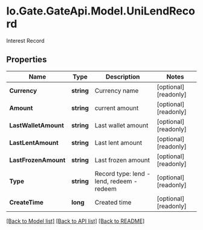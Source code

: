 
# Io.Gate.GateApi.Model.UniLendRecord

Interest Record

## Properties

Name | Type | Description | Notes
------------ | ------------- | ------------- | -------------
**Currency** | **string** | Currency name | [optional] [readonly] 
**Amount** | **string** | current amount | [optional] [readonly] 
**LastWalletAmount** | **string** | Last wallet amount | [optional] [readonly] 
**LastLentAmount** | **string** | Last lent amount | [optional] [readonly] 
**LastFrozenAmount** | **string** | Last frozen amount | [optional] [readonly] 
**Type** | **string** | Record type: lend - lend, redeem - redeem | [optional] [readonly] 
**CreateTime** | **long** | Created time | [optional] [readonly] 

[[Back to Model list]](../README.md#documentation-for-models)
[[Back to API list]](../README.md#documentation-for-api-endpoints)
[[Back to README]](../README.md)
